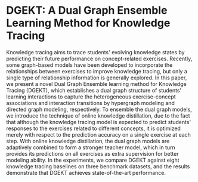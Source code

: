 # DGEKT: A Dual Graph Ensemble Learning Method for Knowledge Tracing

Knowledge tracing aims to trace students' evolving knowledge states by predicting their future performance on concept-related exercises. Recently, some graph-based models have been developed to incorporate the relationships between exercises to improve knowledge tracing, but only a single type of relationship information is generally explored. In this paper, we present a novel Dual Graph Ensemble learning method for Knowledge Tracing (DGEKT), which establishes a dual graph structure of students' learning interactions to capture the heterogeneous exercise-concept associations and interaction transitions by hypergraph modeling and directed graph modeling, respectively. To ensemble the dual graph models, we introduce the technique of online knowledge distillation, due to the fact that although the knowledge tracing model is expected to predict students' responses to the exercises related to different concepts, it is optimized merely with respect to the prediction accuracy on a single exercise at each step. With online knowledge distillation, the dual graph models are adaptively combined to form a stronger teacher model, which in turn provides its predictions on all exercises as extra supervision for better modeling ability. In the experiments, we compare DGEKT against eight knowledge tracing baselines on three benchmark datasets, and the results demonstrate that DGEKT achieves state-of-the-art performance.
